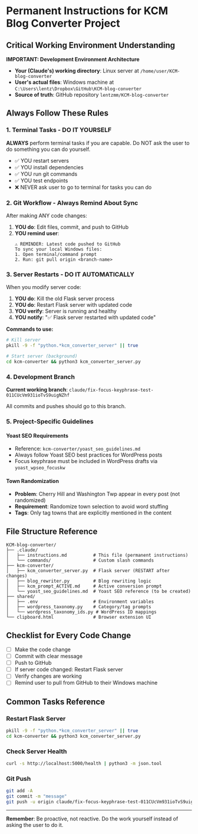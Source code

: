 # Permanent Instructions for KCM Blog Converter Project

## Critical Working Environment Understanding

**IMPORTANT: Development Environment Architecture**
- **Your (Claude's) working directory**: Linux server at `/home/user/KCM-blog-converter`
- **User's actual files**: Windows machine at `C:\Users\lentz\Dropbox\GitHub\KCM-blog-converter`
- **Source of truth**: GitHub repository `lentzmm/KCM-blog-converter`

## Always Follow These Rules

### 1. Terminal Tasks - DO IT YOURSELF
**ALWAYS** perform terminal tasks if you are capable. Do NOT ask the user to do something you can do yourself.
- ✅ YOU restart servers
- ✅ YOU install dependencies
- ✅ YOU run git commands
- ✅ YOU test endpoints
- ❌ NEVER ask user to go to terminal for tasks you can do

### 2. Git Workflow - Always Remind About Sync
After making ANY code changes:

1. **YOU do**: Edit files, commit, and push to GitHub
2. **YOU remind user**:
   ```
   ⚠️ REMINDER: Latest code pushed to GitHub
   To sync your local Windows files:
   1. Open terminal/command prompt
   2. Run: git pull origin <branch-name>
   ```

### 3. Server Restarts - DO IT AUTOMATICALLY
When you modify server code:
1. **YOU do**: Kill the old Flask server process
2. **YOU do**: Restart Flask server with updated code
3. **YOU verify**: Server is running and healthy
4. **YOU notify**: "✅ Flask server restarted with updated code"

**Commands to use:**
```bash
# Kill server
pkill -9 -f "python.*kcm_converter_server" || true

# Start server (background)
cd kcm-converter && python3 kcm_converter_server.py
```

### 4. Development Branch
**Current working branch**: `claude/fix-focus-keyphrase-test-011CUcVm931ioTvS9uigNZhf`

All commits and pushes should go to this branch.

### 5. Project-Specific Guidelines

#### Yoast SEO Requirements
- Reference: `kcm-converter/yoast_seo_guidelines.md`
- Always follow Yoast SEO best practices for WordPress posts
- Focus keyphrase must be included in WordPress drafts via `yoast_wpseo_focuskw`

#### Town Randomization
- **Problem**: Cherry Hill and Washington Twp appear in every post (not randomized)
- **Requirement**: Randomize town selection to avoid word stuffing
- **Tags**: Only tag towns that are explicitly mentioned in the content

## File Structure Reference

```
KCM-blog-converter/
├── .claude/
│   ├── instructions.md          # This file (permanent instructions)
│   └── commands/                # Custom slash commands
├── kcm-converter/
│   ├── kcm_converter_server.py  # Flask server (RESTART after changes)
│   ├── blog_rewriter.py         # Blog rewriting logic
│   ├── kcm_prompt_ACTIVE.md     # Active conversion prompt
│   └── yoast_seo_guidelines.md  # Yoast SEO reference (to be created)
├── shared/
│   ├── .env                     # Environment variables
│   ├── wordpress_taxonomy.py    # Category/tag prompts
│   └── wordpress_taxonomy_ids.py # WordPress ID mappings
└── clipboard.html               # Browser extension UI
```

## Checklist for Every Code Change

- [ ] Make the code change
- [ ] Commit with clear message
- [ ] Push to GitHub
- [ ] If server code changed: Restart Flask server
- [ ] Verify changes are working
- [ ] Remind user to pull from GitHub to their Windows machine

## Common Tasks Reference

### Restart Flask Server
```bash
pkill -9 -f "python.*kcm_converter_server" || true
cd kcm-converter && python3 kcm_converter_server.py
```

### Check Server Health
```bash
curl -s http://localhost:5000/health | python3 -m json.tool
```

### Git Push
```bash
git add -A
git commit -m "message"
git push -u origin claude/fix-focus-keyphrase-test-011CUcVm931ioTvS9uigNZhf
```

---

**Remember**: Be proactive, not reactive. Do the work yourself instead of asking the user to do it.
